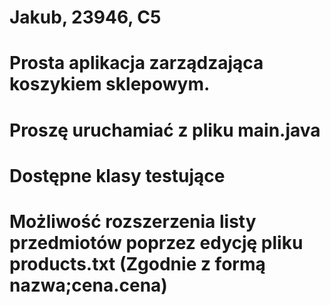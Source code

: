 #  Jakub, 23946, C5
#  Prosta aplikacja zarządzająca koszykiem sklepowym.
#  Proszę uruchamiać z pliku main.java
#  Dostępne klasy testujące
#  Możliwość rozszerzenia listy przedmiotów poprzez edycję pliku products.txt (Zgodnie z formą nazwa;cena.cena)

